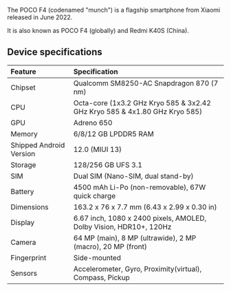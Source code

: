 The POCO F4 (codenamed "munch") is a flagship smartphone from Xiaomi released in June 2022.

It is also known as POCO F4 (globally) and Redmi K40S (China).

## Device specifications

| Feature                 | Specification                                                              |
| :---------------------- | :--------------------------------------------------------------------------|
| Chipset                 | Qualcomm SM8250-AC Snapdragon 870 (7 nm)                                   |
| CPU                     | Octa-core (1x3.2 GHz Kryo 585 & 3x2.42 GHz Kryo 585 & 4x1.80 GHz Kryo 585) |
| GPU                     | Adreno 650                                                                 |
| Memory                  | 6/8/12 GB LPDDR5 RAM                                                       |
| Shipped Android Version | 12.0 (MIUI 13)                                                             |
| Storage                 | 128/256 GB UFS 3.1                                                         |
| SIM                     | Dual SIM (Nano-SIM, dual stand-by)                                         |
| Battery                 | 4500 mAh Li-Po (non-removable), 67W quick charge                           |
| Dimensions              | 163.2 x 76 x 7.7 mm (6.43 x 2.99 x 0.30 in)                                |
| Display                 | 6.67 inch, 1080 x 2400 pixels, AMOLED, Dolby Vision, HDR10+, 120Hz         |
| Camera                  | 64 MP (main), 8 MP (ultrawide), 2 MP (macro), 20 MP (front)                |
| Fingerprint             | Side-mounted                                                               |
| Sensors                 | Accelerometer, Gyro, Proximity(virtual), Compass, Pickup                   |
